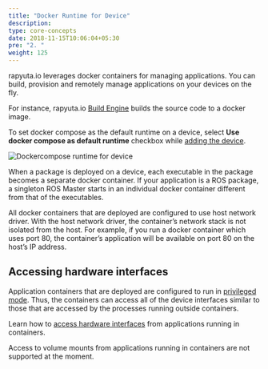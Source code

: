 ```yaml
---
title: "Docker Runtime for Device"
description:
type: core-concepts
date: 2018-11-15T10:06:04+05:30
pre: "2. "
weight: 125
---
```

rapyuta.io leverages docker containers for managing applications.
You can build, provision and remotely manage applications on your devices on
the fly.

For instance, rapyuta.io [Build Engine](/core-concepts/device-management/device-docker-runtime/rio-build-engine) builds the source code to a docker image.

To set docker compose as the default runtime on a device, select
**Use docker compose as default runtime** checkbox while [adding the device](/getting-started/add-new-device).

![Dockercompose runtime for device](/images/core-concepts/device-management/device-docker-runtime.png?classes=border,shadow&width=50pc)

When a package is deployed on a device, each executable in the package becomes a
separate docker container. If your application is a ROS package, a
singleton ROS Master starts in an individual docker container different from
that of the executables.

All docker containers that are deployed are configured to use host network
driver. With the host network driver, the container’s network stack is not
isolated from the host. For example, if you run a docker container which
uses port 80, the container’s application will be available on port 80 on
the host’s IP address.

## Accessing hardware interfaces
Application containers that are deployed are configured to run in
[privileged mode](https://docs.docker.com/engine/reference/run/#runtime-privilege-and-linux-capabilities).
Thus, the containers can access all of the device interfaces similar to those
that are accessed by the processes running outside containers.

Learn how to [access hardware interfaces](/core-concepts/device-management/device-docker-runtime/control-onboard-led) from applications running in containers.

Access to volume mounts from applications running in containers are not
supported at the moment.
